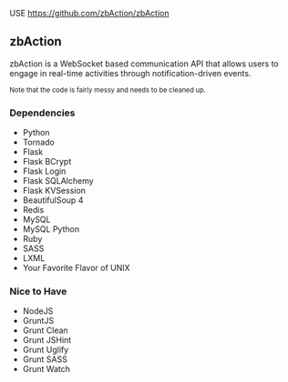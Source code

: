 USE https://github.com/zbAction/zbAction

## zbAction
zbAction is a WebSocket based communication API that allows users to engage in real-time activities through notification-driven events.

<sub>Note that the code is fairly messy and needs to be cleaned up.</sub>

### Dependencies
- Python
- Tornado
- Flask
- Flask BCrypt
- Flask Login
- Flask SQLAlchemy
- Flask KVSession
- BeautifulSoup 4
- Redis
- MySQL
- MySQL Python
- Ruby
- SASS
- LXML
- Your Favorite Flavor of UNIX

### Nice to Have
- NodeJS
- GruntJS
- Grunt Clean
- Grunt JSHint
- Grunt Uglify
- Grunt SASS
- Grunt Watch
